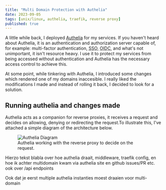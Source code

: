 ```yaml
---
title: "Multi Domain Protection with Authelia"
date: 2023-09-05
tags: [unix/linux, authelia, traefik, reverse proxy]
published: true
---
```


A little while back, I deployed <a href="https://www.authelia.com" target="_blank" rel="noopener">Authelia</a> for my services. If you haven't heard about Authelia, it is an authentication and authorization server capable of, for example: multi-factor authentication, <abbr title="Single sign-on">SSO</abbr>, <abbr title="OpenID Connect">OIDC</abbr>, and what's not unimportant, it isn't resource heavy. I use it to protect my services from being accessed without authentication and Authelia has the necessary access control to achieve this. 

At some point, while tinkering with Authelia, I introduced some changes which rendered one of my domains inaccesible. I really liked the modifications I made and instead of rolling it back, I decided to look for a solution.

## Running authelia and changes made
Authelia acts as a companion for reverse proxies, it receives a request and decides on allowing, denying or redirecting the request.To illustrate this, I've attached a simple diagram of the architecture below.
<figure>
<img src="/authelia-multi-domain/authelia-proxy.png" alt="Authelia Diagram">
<figcaption>Authelia working with the reverse proxy to decide on the request. </figcaption>
</figure>


Hierzo tekst blabla over hoe authelia draait, middleware, traefik config, en hoe ik achter multidomain kwam via authelia site en github issues/PR etc.
ook over /api endpoints

Ook dat je eerst multiple authelia instanties moest draaien voor multi-domain
